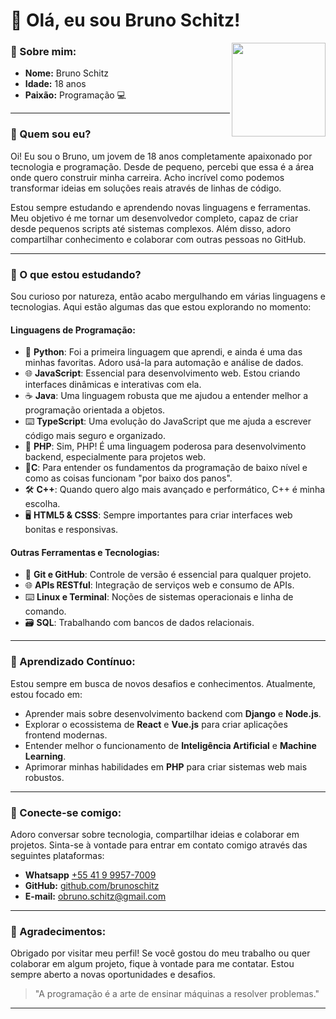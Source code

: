 # 👋 Olá, eu sou Bruno Schitz!

<img align="right" src="https://avatars.githubusercontent.com/u/200044857?v=4" width="150px">

### 🌟 Sobre mim:
- **Nome:** Bruno Schitz  
- **Idade:** 18 anos  
- **Paixão:** Programação 💻  

---

### 🔧 Quem sou eu?
Oi! Eu sou o Bruno, um jovem de 18 anos completamente apaixonado por tecnologia e programação. Desde de pequeno, percebi que essa é a área onde quero construir minha carreira. Acho incrível como podemos transformar ideias em soluções reais através de linhas de código.

Estou sempre estudando e aprendendo novas linguagens e ferramentas. Meu objetivo é me tornar um desenvolvedor completo, capaz de criar desde pequenos scripts até sistemas complexos. Além disso, adoro compartilhar conhecimento e colaborar com outras pessoas no GitHub.

---

### 🚀 O que estou estudando?

Sou curioso por natureza, então acabo mergulhando em várias linguagens e tecnologias. Aqui estão algumas das que estou explorando no momento:

#### Linguagens de Programação:
- 🐍 **Python**: Foi a primeira linguagem que aprendi, e ainda é uma das minhas favoritas. Adoro usá-la para automação e análise de dados.
- 🌐 **JavaScript**: Essencial para desenvolvimento web. Estou criando interfaces dinâmicas e interativas com ela.
- ☕ **Java**: Uma linguagem robusta que me ajudou a entender melhor a programação orientada a objetos.
- ⌨️ **TypeScript**: Uma evolução do JavaScript que me ajuda a escrever código mais seguro e organizado.
- 🌟 **PHP**: Sim, PHP! É uma linguagem poderosa para desenvolvimento backend, especialmente para projetos web.
- 💾**C**: Para entender os fundamentos da programação de baixo nível e como as coisas funcionam "por baixo dos panos".
- 🛠️ **C++**: Quando quero algo mais avançado e performático, C++ é minha escolha.
- 🖥️ **HTML5 & CSSS**: Sempre importantes para criar interfaces web bonitas e responsivas.

#### Outras Ferramentas e Tecnologias:
- 📂 **Git e GitHub**: Controle de versão é essencial para qualquer projeto.
- 🌐 **APIs RESTful**: Integração de serviços web e consumo de APIs.
- ⌨️ **Linux e Terminal**: Noções de sistemas operacionais e linha de comando.
- 🗃️ **SQL**: Trabalhando com bancos de dados relacionais.

---

### 🌱 Aprendizado Contínuo:
Estou sempre em busca de novos desafios e conhecimentos. Atualmente, estou focado em:
- Aprender mais sobre desenvolvimento backend com **Django** e **Node.js**.
- Explorar o ecossistema de **React** e **Vue.js** para criar aplicações frontend modernas.
- Entender melhor o funcionamento de **Inteligência Artificial** e **Machine Learning**.
- Aprimorar minhas habilidades em **PHP** para criar sistemas web mais robustos.

---

### 🤝 Conecte-se comigo:
Adoro conversar sobre tecnologia, compartilhar ideias e colaborar em projetos. Sinta-se à vontade para entrar em contato comigo através das seguintes plataformas:

- **Whatsapp** [+55 41 9 9957-7009](https://wa.me/554199577009?text=%F0%9F%91%8B%20Ol%C3%A1%20Bruno!%20Vim%20pelo%20GitHub.)
- **GitHub:** [github.com/brunoschitz](https://github.com/brunoschitz)  
- **E-mail:** [obruno.schitz@gmail.com](mailto:obruno.schitz@gmail.com)  

---

### 🙌 Agradecimentos:
Obrigado por visitar meu perfil! Se você gostou do meu trabalho ou quer colaborar em algum projeto, fique à vontade para me contatar. Estou sempre aberto a novas oportunidades e desafios.

> "A programação é a arte de ensinar máquinas a resolver problemas."

--- 

